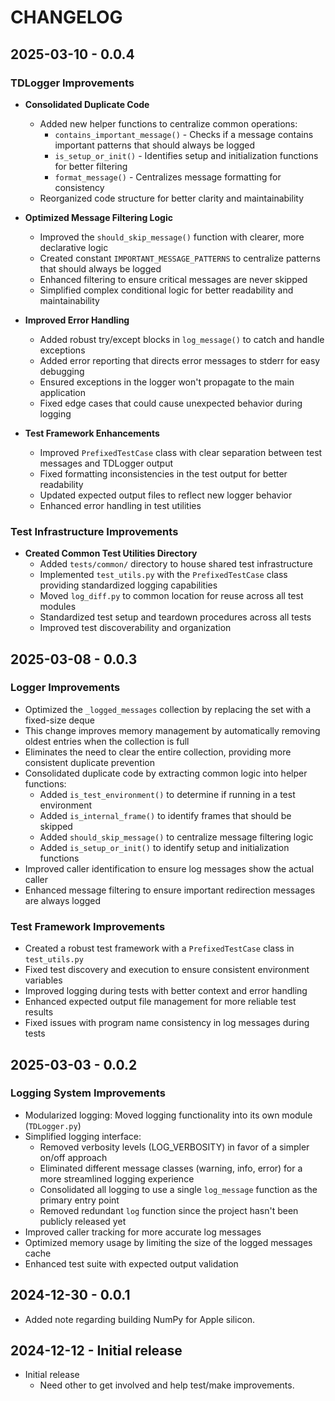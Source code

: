 # CHANGELOG

## 2025-03-10 - 0.0.4

### TDLogger Improvements
- **Consolidated Duplicate Code**
  - Added new helper functions to centralize common operations:
    - `contains_important_message()` - Checks if a message contains important patterns that should always be logged
    - `is_setup_or_init()` - Identifies setup and initialization functions for better filtering
    - `format_message()` - Centralizes message formatting for consistency
  - Reorganized code structure for better clarity and maintainability

- **Optimized Message Filtering Logic**
  - Improved the `should_skip_message()` function with clearer, more declarative logic
  - Created constant `IMPORTANT_MESSAGE_PATTERNS` to centralize patterns that should always be logged
  - Enhanced filtering to ensure critical messages are never skipped
  - Simplified complex conditional logic for better readability and maintainability

- **Improved Error Handling**
  - Added robust try/except blocks in `log_message()` to catch and handle exceptions
  - Added error reporting that directs error messages to stderr for easy debugging
  - Ensured exceptions in the logger won't propagate to the main application
  - Fixed edge cases that could cause unexpected behavior during logging

- **Test Framework Enhancements**
  - Improved `PrefixedTestCase` class with clear separation between test messages and TDLogger output
  - Fixed formatting inconsistencies in the test output for better readability
  - Updated expected output files to reflect new logger behavior
  - Enhanced error handling in test utilities

### Test Infrastructure Improvements
- **Created Common Test Utilities Directory**
  - Added `tests/common/` directory to house shared test infrastructure
  - Implemented `test_utils.py` with the `PrefixedTestCase` class providing standardized logging capabilities
  - Moved `log_diff.py` to common location for reuse across all test modules
  - Standardized test setup and teardown procedures across all tests
  - Improved test discoverability and organization

## 2025-03-08 - 0.0.3

### Logger Improvements
- Optimized the `_logged_messages` collection by replacing the set with a fixed-size deque
- This change improves memory management by automatically removing oldest entries when the collection is full
- Eliminates the need to clear the entire collection, providing more consistent duplicate prevention
- Consolidated duplicate code by extracting common logic into helper functions:
  - Added `is_test_environment()` to determine if running in a test environment
  - Added `is_internal_frame()` to identify frames that should be skipped
  - Added `should_skip_message()` to centralize message filtering logic
  - Added `is_setup_or_init()` to identify setup and initialization functions
- Improved caller identification to ensure log messages show the actual caller
- Enhanced message filtering to ensure important redirection messages are always logged

### Test Framework Improvements
- Created a robust test framework with a `PrefixedTestCase` class in `test_utils.py`
- Fixed test discovery and execution to ensure consistent environment variables
- Improved logging during tests with better context and error handling
- Enhanced expected output file management for more reliable test results
- Fixed issues with program name consistency in log messages during tests

## 2025-03-03 - 0.0.2

### Logging System Improvements
- Modularized logging: Moved logging functionality into its own module (`TDLogger.py`)
- Simplified logging interface:
  - Removed verbosity levels (LOG_VERBOSITY) in favor of a simpler on/off approach
  - Eliminated different message classes (warning, info, error) for a more streamlined logging experience
  - Consolidated all logging to use a single `log_message` function as the primary entry point
  - Removed redundant `log` function since the project hasn't been publicly released yet
- Improved caller tracking for more accurate log messages
- Optimized memory usage by limiting the size of the logged messages cache
- Enhanced test suite with expected output validation

## 2024-12-30 - 0.0.1

- Added note regarding building NumPy for Apple silicon.

## 2024-12-12 - Initial release

- Initial release
  - Need other to get involved and help test/make improvements.

